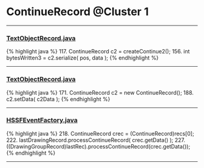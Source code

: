 # ContinueRecord @Cluster 1

***

### [TextObjectRecord.java](https://searchcode.com/codesearch/view/15642370/)
{% highlight java %}
117. ContinueRecord c2 = createContinue2();
156. int bytesWritten3 = c2.serialize( pos, data );
{% endhighlight %}

***

### [TextObjectRecord.java](https://searchcode.com/codesearch/view/15642370/)
{% highlight java %}
171. ContinueRecord c2 = new ContinueRecord();
188. c2.setData( c2Data );
{% endhighlight %}

***

### [HSSFEventFactory.java](https://searchcode.com/codesearch/view/15642337/)
{% highlight java %}
218. ContinueRecord crec = (ContinueRecord)recs[0];
222.   lastDrawingRecord.processContinueRecord( crec.getData() );
227.   ((DrawingGroupRecord)lastRec).processContinueRecord(crec.getData());
{% endhighlight %}

***


